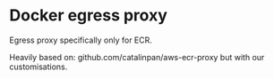 # Docker egress proxy

Egress proxy specifically only for ECR.

Heavily based on: github.com/catalinpan/aws-ecr-proxy but with our customisations.
